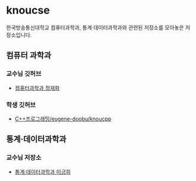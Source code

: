 # knoucse
한국방송통신대학교 컴퓨터과학과, 통계·데이터과학과와 관련된 저장소를 모아놓은 저장소입니다.

## 컴퓨터 과학과

### 교수님 깃허브
- [컴퓨터과학과 정재화](https://github.com/jaehwachung)

### 학생 깃허브
- [C++프로그래밍/eugene-doobu/knoucpp](https://github.com/eugene-doobu/knoucpp)

## 통계·데이터과학과

### 교수님 저장소
- [통계·데이터과학과 이긍희](https://www.kaggle.com/dbetter)